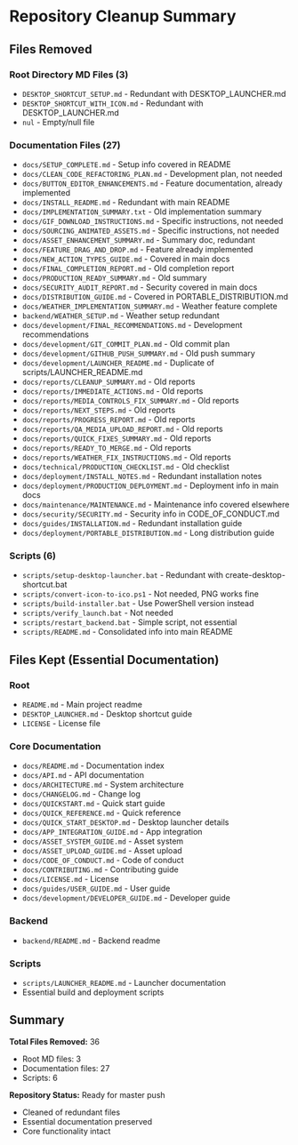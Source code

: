 # Repository Cleanup Summary

## Files Removed

### Root Directory MD Files (3)
- `DESKTOP_SHORTCUT_SETUP.md` - Redundant with DESKTOP_LAUNCHER.md
- `DESKTOP_SHORTCUT_WITH_ICON.md` - Redundant with DESKTOP_LAUNCHER.md
- `nul` - Empty/null file

### Documentation Files (27)
- `docs/SETUP_COMPLETE.md` - Setup info covered in README
- `docs/CLEAN_CODE_REFACTORING_PLAN.md` - Development plan, not needed
- `docs/BUTTON_EDITOR_ENHANCEMENTS.md` - Feature documentation, already implemented
- `docs/INSTALL_README.md` - Redundant with main README
- `docs/IMPLEMENTATION_SUMMARY.txt` - Old implementation summary
- `docs/GIF_DOWNLOAD_INSTRUCTIONS.md` - Specific instructions, not needed
- `docs/SOURCING_ANIMATED_ASSETS.md` - Specific instructions, not needed
- `docs/ASSET_ENHANCEMENT_SUMMARY.md` - Summary doc, redundant
- `docs/FEATURE_DRAG_AND_DROP.md` - Feature already implemented
- `docs/NEW_ACTION_TYPES_GUIDE.md` - Covered in main docs
- `docs/FINAL_COMPLETION_REPORT.md` - Old completion report
- `docs/PRODUCTION_READY_SUMMARY.md` - Old summary
- `docs/SECURITY_AUDIT_REPORT.md` - Security covered in main docs
- `docs/DISTRIBUTION_GUIDE.md` - Covered in PORTABLE_DISTRIBUTION.md
- `docs/WEATHER_IMPLEMENTATION_SUMMARY.md` - Weather feature complete
- `backend/WEATHER_SETUP.md` - Weather setup redundant
- `docs/development/FINAL_RECOMMENDATIONS.md` - Development recommendations
- `docs/development/GIT_COMMIT_PLAN.md` - Old commit plan
- `docs/development/GITHUB_PUSH_SUMMARY.md` - Old push summary
- `docs/development/LAUNCHER_README.md` - Duplicate of scripts/LAUNCHER_README.md
- `docs/reports/CLEANUP_SUMMARY.md` - Old reports
- `docs/reports/IMMEDIATE_ACTIONS.md` - Old reports
- `docs/reports/MEDIA_CONTROLS_FIX_SUMMARY.md` - Old reports
- `docs/reports/NEXT_STEPS.md` - Old reports
- `docs/reports/PROGRESS_REPORT.md` - Old reports
- `docs/reports/QA_MEDIA_UPLOAD_REPORT.md` - Old reports
- `docs/reports/QUICK_FIXES_SUMMARY.md` - Old reports
- `docs/reports/READY_TO_MERGE.md` - Old reports
- `docs/reports/WEATHER_FIX_INSTRUCTIONS.md` - Old reports
- `docs/technical/PRODUCTION_CHECKLIST.md` - Old checklist
- `docs/deployment/INSTALL_NOTES.md` - Redundant installation notes
- `docs/deployment/PRODUCTION_DEPLOYMENT.md` - Deployment info in main docs
- `docs/maintenance/MAINTENANCE.md` - Maintenance info covered elsewhere
- `docs/security/SECURITY.md` - Security info in CODE_OF_CONDUCT.md
- `docs/guides/INSTALLATION.md` - Redundant installation guide
- `docs/deployment/PORTABLE_DISTRIBUTION.md` - Long distribution guide

### Scripts (6)
- `scripts/setup-desktop-launcher.bat` - Redundant with create-desktop-shortcut.bat
- `scripts/convert-icon-to-ico.ps1` - Not needed, PNG works fine
- `scripts/build-installer.bat` - Use PowerShell version instead
- `scripts/verify_launch.bat` - Not needed
- `scripts/restart_backend.bat` - Simple script, not essential
- `scripts/README.md` - Consolidated info into main README

## Files Kept (Essential Documentation)

### Root
- `README.md` - Main project readme
- `DESKTOP_LAUNCHER.md` - Desktop shortcut guide
- `LICENSE` - License file

### Core Documentation
- `docs/README.md` - Documentation index
- `docs/API.md` - API documentation
- `docs/ARCHITECTURE.md` - System architecture
- `docs/CHANGELOG.md` - Change log
- `docs/QUICKSTART.md` - Quick start guide
- `docs/QUICK_REFERENCE.md` - Quick reference
- `docs/QUICK_START_DESKTOP.md` - Desktop launcher details
- `docs/APP_INTEGRATION_GUIDE.md` - App integration
- `docs/ASSET_SYSTEM_GUIDE.md` - Asset system
- `docs/ASSET_UPLOAD_GUIDE.md` - Asset upload
- `docs/CODE_OF_CONDUCT.md` - Code of conduct
- `docs/CONTRIBUTING.md` - Contributing guide
- `docs/LICENSE.md` - License
- `docs/guides/USER_GUIDE.md` - User guide
- `docs/development/DEVELOPER_GUIDE.md` - Developer guide

### Backend
- `backend/README.md` - Backend readme

### Scripts
- `scripts/LAUNCHER_README.md` - Launcher documentation
- Essential build and deployment scripts

## Summary

**Total Files Removed:** 36
- Root MD files: 3
- Documentation files: 27
- Scripts: 6

**Repository Status:** Ready for master push
- Cleaned of redundant files
- Essential documentation preserved
- Core functionality intact

